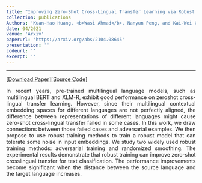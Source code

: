 ```yaml
---
title: "Improving Zero-Shot Cross-Lingual Transfer Learning via Robust Training"
collection: publications
Authors: 'Kuan-Hao Huang, <b>Wasi Ahmad</b>, Nanyun Peng, and Kai-Wei Chang.'
date: 04/2021
venue: 'Arxiv'
paperurl: 'https://arxiv.org/abs/2104.08645'
presentation: ''
codeurl: ''
excerpt: ''
---
```

---
<a href='https://arxiv.org/pdf/2104.08645.pdf' target="_blank">[Download Paper]</a><a href='' target="_blank">[Source Code]</a>

<p align="justify">
In recent years, pre-trained multilingual language models, such as multilingual BERT and XLM-R, exhibit good performance on zeroshot cross-lingual transfer 
learning. However, since their multilingual contextual embedding spaces for different languages are not perfectly aligned, the difference between representations 
of different languages might cause zero-shot cross-lingual transfer failed in some cases. In this work, we draw connections between those failed cases and 
adversarial examples. We then propose to use robust training methods to train a robust model that can tolerate some noise in input embeddings. We study two 
widely used robust training methods: adversarial training and randomized smoothing. The experimental results demonstrate that robust training can improve zero-shot 
crosslingual transfer for text classification. The performance improvements become significant when the distance between the source language and the target 
language increases.
</p>
